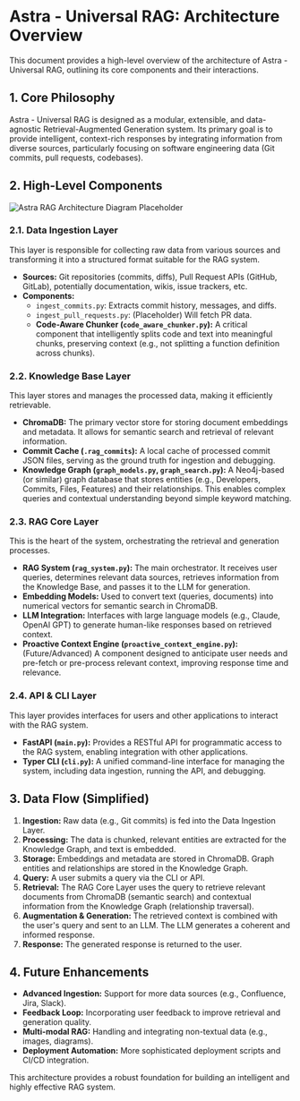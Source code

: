 # Astra - Universal RAG: Architecture Overview

This document provides a high-level overview of the architecture of Astra - Universal RAG, outlining its core components and their interactions.

## 1. Core Philosophy

Astra - Universal RAG is designed as a modular, extensible, and data-agnostic Retrieval-Augmented Generation system. Its primary goal is to provide intelligent, context-rich responses by integrating information from diverse sources, particularly focusing on software engineering data (Git commits, pull requests, codebases).

## 2. High-Level Components

![Astra RAG Architecture Diagram Placeholder](https://via.placeholder.com/800x400?text=Astra+RAG+Architecture+Diagram)

### 2.1. Data Ingestion Layer

This layer is responsible for collecting raw data from various sources and transforming it into a structured format suitable for the RAG system.

*   **Sources:** Git repositories (commits, diffs), Pull Request APIs (GitHub, GitLab), potentially documentation, wikis, issue trackers, etc.
*   **Components:**
    *   `ingest_commits.py`: Extracts commit history, messages, and diffs.
    *   `ingest_pull_requests.py`: (Placeholder) Will fetch PR data.
    *   **Code-Aware Chunker (`code_aware_chunker.py`):** A critical component that intelligently splits code and text into meaningful chunks, preserving context (e.g., not splitting a function definition across chunks).

### 2.2. Knowledge Base Layer

This layer stores and manages the processed data, making it efficiently retrievable.

*   **ChromaDB:** The primary vector store for storing document embeddings and metadata. It allows for semantic search and retrieval of relevant information.
*   **Commit Cache (`.rag_commits`):** A local cache of processed commit JSON files, serving as the ground truth for ingestion and debugging.
*   **Knowledge Graph (`graph_models.py`, `graph_search.py`):** A Neo4j-based (or similar) graph database that stores entities (e.g., Developers, Commits, Files, Features) and their relationships. This enables complex queries and contextual understanding beyond simple keyword matching.

### 2.3. RAG Core Layer

This is the heart of the system, orchestrating the retrieval and generation processes.

*   **RAG System (`rag_system.py`):** The main orchestrator. It receives user queries, determines relevant data sources, retrieves information from the Knowledge Base, and passes it to the LLM for generation.
*   **Embedding Models:** Used to convert text (queries, documents) into numerical vectors for semantic search in ChromaDB.
*   **LLM Integration:** Interfaces with large language models (e.g., Claude, OpenAI GPT) to generate human-like responses based on retrieved context.
*   **Proactive Context Engine (`proactive_context_engine.py`):** (Future/Advanced) A component designed to anticipate user needs and pre-fetch or pre-process relevant context, improving response time and relevance.

### 2.4. API & CLI Layer

This layer provides interfaces for users and other applications to interact with the RAG system.

*   **FastAPI (`main.py`):** Provides a RESTful API for programmatic access to the RAG system, enabling integration with other applications.
*   **Typer CLI (`cli.py`):** A unified command-line interface for managing the system, including data ingestion, running the API, and debugging.

## 3. Data Flow (Simplified)

1.  **Ingestion:** Raw data (e.g., Git commits) is fed into the Data Ingestion Layer.
2.  **Processing:** The data is chunked, relevant entities are extracted for the Knowledge Graph, and text is embedded.
3.  **Storage:** Embeddings and metadata are stored in ChromaDB. Graph entities and relationships are stored in the Knowledge Graph.
4.  **Query:** A user submits a query via the CLI or API.
5.  **Retrieval:** The RAG Core Layer uses the query to retrieve relevant documents from ChromaDB (semantic search) and contextual information from the Knowledge Graph (relationship traversal).
6.  **Augmentation & Generation:** The retrieved context is combined with the user's query and sent to an LLM. The LLM generates a coherent and informed response.
7.  **Response:** The generated response is returned to the user.

## 4. Future Enhancements

*   **Advanced Ingestion:** Support for more data sources (e.g., Confluence, Jira, Slack).
*   **Feedback Loop:** Incorporating user feedback to improve retrieval and generation quality.
*   **Multi-modal RAG:** Handling and integrating non-textual data (e.g., images, diagrams).
*   **Deployment Automation:** More sophisticated deployment scripts and CI/CD integration.

This architecture provides a robust foundation for building an intelligent and highly effective RAG system.

